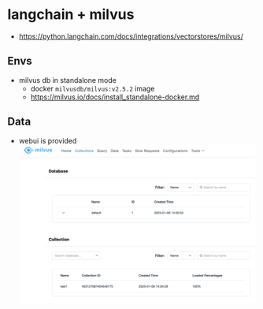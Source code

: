 # langchain + milvus
* https://python.langchain.com/docs/integrations/vectorstores/milvus/

## Envs
* milvus db in standalone mode
    * docker `milvusdb/milvus:v2.5.2` image
    * https://milvus.io/docs/install_standalone-docker.md

## Data
* webui is provided
![web_collections](./figs/langchain_milvus_webui_collections.png)